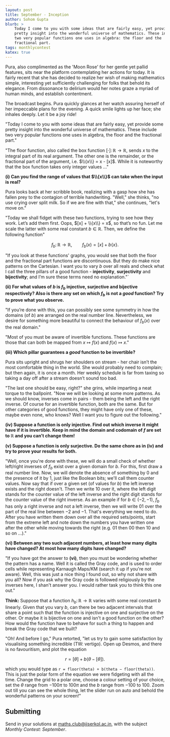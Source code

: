 ```yaml
---
layout: post
title: September - Inception
author: Sohom Gupta
blurb: >
    Today I come to you with some ideas that are fairly easy, yet provide some
    pretty insight into the wonderful universe of mathematics. These include
    two very popular functions one uses in algebra: the floor and the
    fractional part.
tags: monthlycontest
katex: true
---
```


Pura, also complimented as the 'Moon Rose' for her gentle yet pallid features,
sits near the platform contemplating her actions for today. It is fairly recent
that she has decided to realize her wish of making mathematics simple,
interesting yet sufficiently challenging for folks that behold its elegance.
From dissonance to delirium would her notes graze a myriad of human minds, and
establish contentment.

The broadcast begins. Pura quickly glances at her watch assuring herself of her
impeccable plans for the evening. A quick smile lights up her face; she inhales
deeply. Let it be a joy ride!

"Today I come to you with some ideas that are fairly easy, yet provide some
pretty insight into the wonderful universe of mathematics. These include two
very popular functions one uses in algebra, the floor and the fractional part."

"The floor function, also called the box function $[\cdot]\colon \mathbb{R} \to
\mathbb{R}$, sends $x$ to the integral part of its real argument. The other one
is the remainder, or the fractional part of the argument, i.e. $\\{x\\} = x -
[x]$. While it is noteworthy that the box function takes only integer values
..."

**(i) Can you find the range of values that $\\{x\\}$ can take when the input is real?**

Pura looks back at her scribble book, realizing with a gasp how she has fallen
prey to the contagion of terrible handwriting. "Well," she thinks, "no use
crying over split milk. So if we are fine with that," she continues, "let's
move on."

"Today we shall fidget with these two functions, trying to see how they work.
Let’s add them first. Oops, $[x] + \\{x\\} = x$, so that’s no fun. Let me
scale the latter with some real constant $b \in \mathbb{R}$. Then, we define
the following function"

$$ f_b\colon \mathbb{R} \to \mathbb{R}, \qquad f_b(x) = [x] + b\{x\}. $$

"If you look at these functions' graphs, you would see that both the floor and
the fractional part functions are discontinuous. But they do make nice patterns
on the Cartesian. I want you to vary $b$ over all reals and check what I call
the three pillars of a good function - **injectivity**, **surjectivity** and
**bijectivity**; and I’m sure these terms need no explanation."`

**(ii) For what values of $b$ is $f_b$ injective, surjective and bijective
respectively? Also is there any set on which $f_b$ is not a _good_ function?
Try to prove what you observe.**

"If you’re done with this, you can possibly see some symmetry in how the domains
(of $b$) are arranged on the real number line. Nevertheless, we desire for
something more beautiful to connect the behaviour of $f_b(x)$ over the real
domain."

"Most of you must be aware of invertible functions. These functions are those
that can both be mapped from $x \mapsto f(x)$ and $f(x) \mapsto x$."

**(iii) Which pillar guarantees a _good_ function to be invertible?**

Pura sits upright and shrugs her shoulders on stream - her chair isn’t the most
comfortable thing in the world. She would probably need to complain; but then
again, it is once a month. Her weekly schedule is far from taxing so taking a
day off after a stream doesn’t sound too bad.

"The last one should be easy, right?" she grins, while imparting a neat torque
to the ballpoint. "Now we will be looking at some more patterns. As we should
know, inverses come in pairs - them being the left and the right inverse. Of
course for an invertible function, both are the same. But for other categories
of good functions, they might have only one of these, maybe even none, who
knows? Well I want you to figure out the following."

**(iv) Suppose a function is only injective. Find out which inverse it might
have if it is invertible. Keep in mind the domain and codomain of $f$ are set
to $\mathbb{R}$ and you can’t change them!**

**(v) Suppose a function is only surjective. Do the same chore as in (iv) and try
to prove your results for both.**

"Well, once you're done with these, we will do a small check of whether
left/right inverses of $f_b$ exist over a given domain for $b$. For this, first
draw a real number line.  Now, we will denote the absence of something by $0$
and the presence of it by $1$, just like the Boolean bits; we'll call them
counter values. Now say that if over a given set (of values for $b$) the left
inverse exists and the right doesn't.  Then we write $10$ over it, where the
left digit stands for the counter value of the left inverse and the right digit
stands for the counter value of the right inverse.  As an example if for $b \in
(−2, −1)$, $f_b$ has only a right inverse and not a left inverse, then we will
write $01$ over the part of the real line between $−2$ and $−1$. That's
everything we need to do.  After you have written them down over all the
required sets/points, start from the extreme left and note down the numbers you
have written one after the other while moving towards the right (e.g. $01$ then
$00$ then $10$ and so on ...)."

**(vi) Between any two such adjacent numbers, at least how many digits have
changed? At most how many digits have changed?**

"If you have got the answer to **(vi)**, then you must be wondering whether the
pattern has a name. Well it is called the Gray code, and is used to order cells
while representing Karnaugh Maps/KM (search it up if you're not aware). Well,
this was just a nice thing I found out, so why not share with you all? Now if
you ask why the Gray code is followed religiously by the inverses here, I
shan't answer you. I would rather task you to think this one out."

**Think:** Suppose that a function $h_b\colon \mathbb{R} \to \mathbb{R}$ varies
with some real constant $b$ linearly. Given that you vary $b$, can there be two
adjacent intervals that share a point such that the function is injective on
one and surjective on the other. Or maybe it is bijective on one and isn't a
good function on the other? How would the function have to behave for such a
thing to happen and break the Gray code that we built?

"Oh! And before I go," Pura retorted, "let us try to gain some satisfaction by
visualising something incredible (TW: vertigo). Open up Desmos, and there is
no favouritism, and plot the equation

$$ r = [\theta] + b(\theta - [\theta]). $$

which you would type as `r = floor(theta) + b(theta − floor(theta))`. This is
just the polar form of the equation we were fidgeting with all the time. Change
the grid to a polar one, choose a colour setting of your choice, set the $\theta$
range from $−100\pi$ to $100\pi$ and the $b$ range from $−100$ to $100$. Zoom
out till you can see the whole thing, let the slider run on auto and behold the
wonderful patterns on your screen!"

## Submitting

Send in your solutions at
[maths.club@iiserkol.ac.in](mailto:maths.club@iiserkol.ac.in), with the subject
_Monthly Contest: September_.
